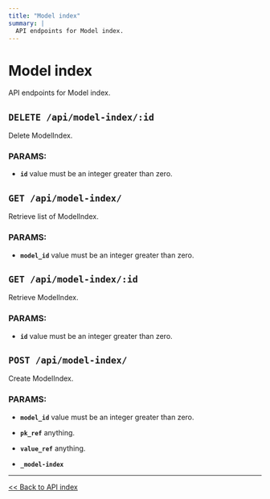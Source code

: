 ```yaml
---
title: "Model index"
summary: |
  API endpoints for Model index.
---
```


# Model index

API endpoints for Model index.

## `DELETE /api/model-index/:id`

Delete ModelIndex.

### PARAMS:

-  **`id`** value must be an integer greater than zero.

## `GET /api/model-index/`

Retrieve list of ModelIndex.

### PARAMS:

-  **`model_id`** value must be an integer greater than zero.

## `GET /api/model-index/:id`

Retrieve ModelIndex.

### PARAMS:

-  **`id`** value must be an integer greater than zero.

## `POST /api/model-index/`

Create ModelIndex.

### PARAMS:

-  **`model_id`** value must be an integer greater than zero.

-  **`pk_ref`** anything.

-  **`value_ref`** anything.

-  **`_model-index`**

---

[<< Back to API index](../../api-documentation.md)